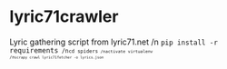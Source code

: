 # lyric71crawler
Lyric gathering script from lyric71.net
/n <code>pip install -r requirements<code>
/n<code>cd spiders<code>
/nactivate virtualenv
/n<code>scrapy crawl lyric71fetcher -o lyrics.json<code>
